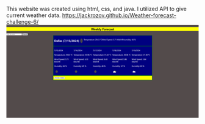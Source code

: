 This website was created using html, css, and java. I utilized API to give current weather data.
https://jackrozov.github.io/Weather-forecast-challenge-6/
![alt text](<Assets/Images/Screenshot 2024-07-15 011318.png>)